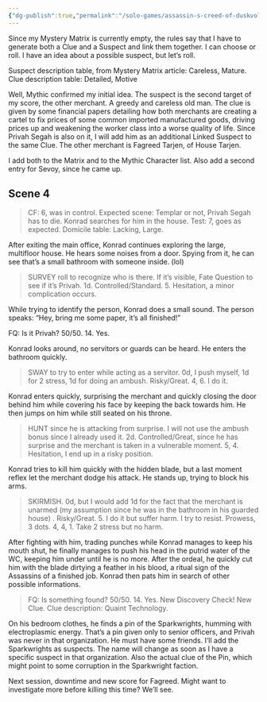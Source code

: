 ```yaml
---
{"dg-publish":true,"permalink":"/solo-games/assassin-s-creed-of-duskvol-bit-d/session-2/","noteIcon":""}
---
```


Since my Mystery Matrix is currently empty, the rules say that I have to generate both a Clue and a Suspect and link them together. I can choose or roll. I have an idea about a possible suspect, but let’s roll.

Suspect description table, from Mystery Matrix article: Careless, Mature.
Clue description table: Detailed, Motive

Well, Mythic confirmed my initial idea.
The suspect is the second target of my score, the other merchant. A greedy and careless old man.
The clue is given by some financial papers detailing how both merchants are creating a cartel to fix prices of some common imported manufactured goods, driving prices up and weakening the worker class into a worse quality of life.
Since Privah Segah is also on it, I will add him as an additional Linked Suspect to the same Clue. The other merchant is Fagreed Tarjen, of House Tarjen.

I add both to the Matrix and to the Mythic Character list. Also add a second entry for Sevoy, since he came up.

## Scene 4
> CF: 6, was in control.
> Expected scene: Templar or not, Privah Segah has to die. Konrad searches for him in the house.
> Test: 7, goes as expected.
> Domicile table: Lacking, Large. 

After exiting the main office, Konrad continues exploring the large, multifloor house. He hears some noises from a door. Spying from it, he can see that’s a small bathroom with someone inside. (lol)

> SURVEY roll to recognize who is there. If it’s visible, Fate Question to see if it’s Privah. 1d. Controlled/Standard. 5. Hesitation, a minor complication occurs.

While trying to identify the person, Konrad does a small sound. The person speaks: “Hey, bring me some paper, it’s all finished!”

FQ: Is it Privah? 50/50. 14. Yes.

Konrad looks around, no servitors or guards can be heard. He enters the bathroom quickly.
> SWAY to try to enter while acting as a servitor. 0d, I push myself, 1d for 2 stress, 1d for doing an ambush. Risky/Great. 4, 6. I do it.

Konrad enters quickly, surprising the merchant and quickly closing the door behind him while covering his face by keeping the back towards him. He then jumps on him while still seated on his throne.

> HUNT since he is attacking from surprise. I will not use the ambush bonus since I already used it. 2d. Controlled/Great, since he has surprise and the merchant is taken in a vulnerable moment. 5, 4.  Hesitation, I end up in a risky position.

Konrad tries to kill him quickly with the hidden blade, but a last moment reflex let the merchant dodge his attack. He stands up, trying to block his arms.

> SKIRMISH. 0d, but I would add 1d for the fact that the merchant is unarmed (my assumption since he was in the bathroom in his guarded house) . Risky/Great. 5. I do it but suffer harm. I try to resist. Prowess, 3 dots. 4, 4, 1. Take 2 stress but no harm.

After fighting with him, trading punches while Konrad manages to keep his mouth shut, he finally manages to push his head in the putrid water of the WC, keeping him under until he is no more.
After the ordeal, he quickly cut him with the blade dirtying a feather in his blood, a ritual sign of the Assassins of a finished job.
Konrad then pats him in search of other possible informations.

> FQ: Is something found? 50/50. 14. Yes. New Discovery Check!
> New Clue. Clue description: Quaint Technology.

On his bedroom clothes, he finds a pin of the Sparkwrights, humming with electroplasmic energy. That’s a pin given only to senior officers, and Privah was never in that organization. He must have some friends.
I’ll add the Sparkwrights as suspects. The name will change as soon as I have a specific suspect in that organization. Also the actual clue of the Pin, which might point to some corruption in the Sparkwright faction.

Next session, downtime and new score for Fagreed. Might want to investigate more before killing this time? We’ll see.
